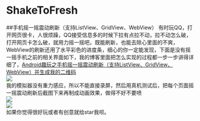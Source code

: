 # ShakeToFresh
##手机摇一摇震动刷新（支持ListView、GridView、WebView）
有时玩QQ，打开网页很卡，人很烦躁，QQ接受信息多的时候下拉有点拉不动，拉不动怎么破，打开网页卡怎么破，就用力摇一摇吧，既能刷新，也能去除心里面的不爽， WebView的刷新还用了水平彩色的进度条，细心的你一定能发现，下面是没有摇一摇手机之前的相关界面如下，我的博客里面把怎么实现的过程都一步一步讲得详细了，[Android趣玩之手机摇一摇震动刷新（支持ListView、GridView、WebView）并生成我的二维码](http://blog.csdn.net/u011068702/article/details/49745765)<br>
![](https://github.com/changechenyu/ShakeToFresh/blob/master/app/src/main/res/drawable/shake.gif) 
<br>
我的模拟器没有重力感应，所以不能直接录屏，然后用真机测试后，把每个页面摇一摇震动刷新后截图下来再制成动画效果，做得不好不要喷<br>
![](https://github.com/changechenyu/ShakeToFresh/blob/master/app/src/main/res/drawable/result1.gif)  
![](https://github.com/changechenyu/ShakeToFresh/blob/master/app/src/main/res/drawable/result2.gif)  
如果你觉得很好玩或者有创意就给star我呗。
